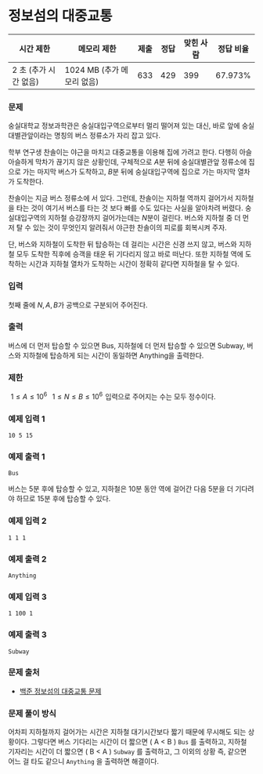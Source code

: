 # 정보섬의 대중교통
 
|시간 제한|	메모리 제한|	제출|	정답|	맞힌 사람|	정답 비율|
|--------|------------|-------|-------|---------|---------------|
|2 초 (추가 시간 없음)|	1024 MB (추가 메모리 없음)|	633|	429|	399|	67.973%|

### 문제

숭실대학교 정보과학관은 숭실대입구역으로부터 멀리 떨어져 있는 대신, 바로 앞에 숭실대별관앞이라는 명칭의 버스 정류소가 자리 잡고 있다.

학부 연구생 찬솔이는 야근을 마치고 대중교통을 이용해 집에 가려고 한다. 다행히 아슬아슬하게 막차가 끊기지 않은 상황인데, 구체적으로 
$A$분 뒤에 숭실대별관앞 정류소에 집으로 가는 마지막 버스가 도착하고, 
$B$분 뒤에 숭실대입구역에 집으로 가는 마지막 열차가 도착한다.

찬솔이는 지금 버스 정류소에 서 있다. 그런데, 찬솔이는 지하철 역까지 걸어가서 지하철을 타는 것이 여기서 버스를 타는 것 보다 빠를 수도 있다는 사실을 알아차려 버렸다. 숭실대입구역의 지하철 승강장까지 걸어가는데는 
$N$분이 걸린다. 버스와 지하철 중 더 먼저 탈 수 있는 것이 무엇인지 알려줘서 야근한 찬솔이의 피로를 회복시켜 주자.

단, 버스와 지하철이 도착한 뒤 탑승하는 데 걸리는 시간은 신경 쓰지 않고, 버스와 지하철 모두 도착한 직후에 승객을 태운 뒤 기다리지 않고 바로 떠난다. 또한 지하철 역에 도착하는 시간과 지하철 열차가 도착하는 시간이 정확히 같다면 지하철을 탈 수 있다.

### 입력

첫째 줄에 
$N,A,B$가 공백으로 구분되어 주어진다.

### 출력

버스에 더 먼저 탑승할 수 있으면 Bus, 지하철에 더 먼저 탑승할 수 있으면 Subway, 버스와 지하철에 탑승하게 되는 시간이 동일하면 Anything을 출력한다.

### 제한
 
$1\leq A\leq 10^6$ 
 
$1\leq N\leq B\leq 10^6$ 
입력으로 주어지는 수는 모두 정수이다.

### 예제 입력 1 

```
10 5 15
```

### 예제 출력 1 

```
Bus
```

버스는 5분 후에 탑승할 수 있고, 지하철은 10분 동안 역에 걸어간 다음 5분을 더 기다려야 하므로 15분 후에 탑승할 수 있다.

### 예제 입력 2 

```
1 1 1
```

### 예제 출력 2 

```
Anything
```

### 예제 입력 3 

```
1 100 1
```

### 예제 출력 3 

```
Subway
```

### 문제 출처

- [백준 정보섬의 대중교통 문제](https://www.acmicpc.net/problem/28113)

### 문제 풀이 방식

어차피 지하철까지 걸어가는 시간은 지하철 대기시간보다 짧기 때문에 무시해도 되는 상황이다. 그렇다면 버스 기다리는 시간이 더 짧으면 ( A < B ) `Bus` 를 출력하고, 지하철 기자리는 시간이 더 짧으면 ( B < A ) `Subway` 를 출력하고, 그 이외의 상황 즉, 같으면 어느 걸 타도 같으니 `Anything` 을 출력하면 해결이다.
